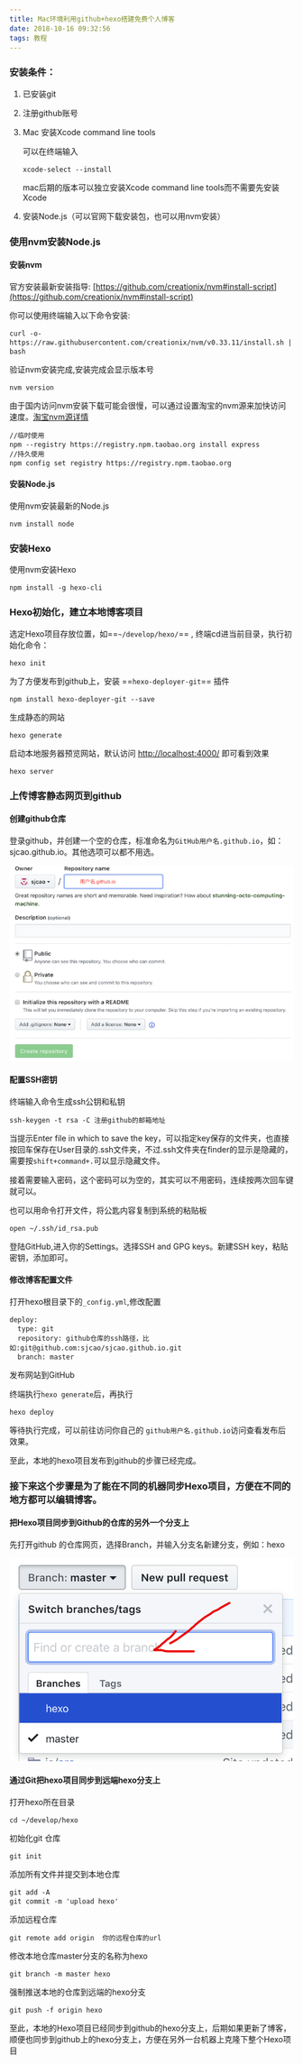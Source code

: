 ```yaml
---
title: Mac环境利用github+hexo搭建免费个人博客
date: 2018-10-16 09:32:56
tags: 教程
---
```


### 安装条件：

1. 已安装git

2. 注册github账号

3. Mac 安装Xcode command line tools

   可以在终端输入

   ```
   xcode-select --install
   ```

   mac后期的版本可以独立安装Xcode command line tools而不需要先安装Xcode

4. 安装Node.js（可以官网下载安装包，也可以用nvm安装）  

### 使用nvm安装Node.js

#### 安装nvm

官方安装最新安装指导:    [https://github.com/creationix/nvm#install-script](https://github.com/creationix/nvm#install-script)

你可以使用终端输入以下命令安装:

```
curl -o- https://raw.githubusercontent.com/creationix/nvm/v0.33.11/install.sh | bash
```

验证nvm安装完成,安装完成会显示版本号

```
nvm version
```

由于国内访问nvm安装下载可能会很慢，可以通过设置淘宝的nvm源来加快访问速度。[淘宝nvm源详情](https://npm.taobao.org/)

```
//临时使用
npm --registry https://registry.npm.taobao.org install express
//持久使用
npm config set registry https://registry.npm.taobao.org
```

#### 安装Node.js

使用nvm安装最新的Node.js

```
nvm install node
```

### 安装Hexo

使用nvm安装Hexo

```
npm install -g hexo-cli
```

### Hexo初始化，建立本地博客项目

选定Hexo项目存放位置，如==`~/develop/hexo/`== , 终端cd进当前目录，执行初始化命令：

```
hexo init
```

为了方便发布到github上，安装 ==`hexo-deployer-git`== 插件

```
npm install hexo-deployer-git --save
```

生成静态的网站

```
hexo generate
```

启动本地服务器预览网站，默认访问 [http://localhost:4000/]( http://localhost:4000/ ) 即可看到效果

```
hexo server
```

### 上传博客静态网页到github

#### 创建github仓库

登录github，并创建一个空的仓库，标准命名为`GitHub用户名.github.io`，如：sjcao.github.io。其他选项可以都不用选。

![github](hexo-github/github_creater.png)



#### 配置SSH密钥

终端输入命令生成ssh公钥和私钥

```
ssh-keygen -t rsa -C 注册github的邮箱地址
```

当提示Enter file in which to save the key，可以指定key保存的文件夹，也直接按回车保存在User目录的.ssh文件夹，不过.ssh文件夹在finder的显示是隐藏的，需要按`shift+command+.`可以显示隐藏文件。

接着需要输入密码，这个密码可以为空的，其实可以不用密码，连续按两次回车键就可以。

也可以用命令打开文件，将公匙内容复制到系统的粘贴板

```
open ~/.ssh/id_rsa.pub
```

登陆GitHub,进入你的Settings。选择SSH and GPG keys。新建SSH key，粘贴密钥，添加即可。

#### 修改博客配置文件

打开hexo根目录下的`_config.yml`,修改配置

```
deploy:
  type: git
  repository: github仓库的ssh路径，比如:git@github.com:sjcao/sjcao.github.io.git
  branch: master
```

发布网站到GitHub

终端执行`hexo generate`后，再执行

```
hexo deploy
```

等待执行完成，可以前往访问你自己的 `github用户名.github.io`访问查看发布后效果。

至此，本地的hexo项目发布到github的步骤已经完成。

### 接下来这个步骤是为了能在不同的机器同步Hexo项目，方便在不同的地方都可以编辑博客。

#### 把Hexo项目同步到Github的仓库的另外一个分支上

先打开github 的仓库网页，选择Branch，并输入分支名新建分支，例如：hexo

![新建分支](hexo-github/img_branch.png)

#### 通过Git把hexo项目同步到远端hexo分支上

打开hexo所在目录

```
cd ~/develop/hexo
```

初始化git 仓库

```
git init
```

添加所有文件并提交到本地仓库

```
git add -A
git commit -m 'upload hexo'
```

添加远程仓库

```
git remote add origin  你的远程仓库的url
```

修改本地仓库master分支的名称为hexo

```
git branch -m master hexo
```

强制推送本地的仓库到远端的hexo分支

```
git push -f origin hexo
```

至此，本地的Hexo项目已经同步到github的hexo分支上，后期如果更新了博客，顺便也同步到github上的hexo分支上，方便在另外一台机器上克隆下整个Hexo项目